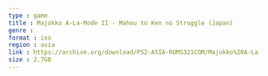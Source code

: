 ```yaml
---
type : game
title : Majokko A-La-Mode II - Mahou to Ken no Struggle (Japan)
genre : 
format : iso
region : asia
link : https://archive.org/download/PS2-ASIA-ROMS321COM/Majokko%20A-La-Mode%20II%20-%20Mahou%20to%20Ken%20no%20Struggle%20%28Japan%29.7z
size : 2.7GB
---
```

